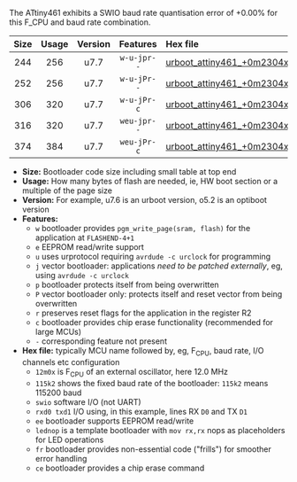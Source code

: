 The ATtiny461 exhibits a SWIO baud rate quantisation error of +0.00% for this F_CPU and baud rate combination.

|Size|Usage|Version|Features|Hex file|
|:-:|:-:|:-:|:-:|:--|
|244|256|u7.7|`w-u-jpr--`|[urboot_attiny461_+0m2304x_+++1k2_swio_rxb0_txb1_lednop.hex](https://raw.githubusercontent.com/stefanrueger/urboot.hex/main/mcus/attiny461/external_oscillator/fcpu_+0m2304x/br_+++1k2/urboot_attiny461_+0m2304x_+++1k2_swio_rxb0_txb1_lednop.hex)|
|252|256|u7.7|`w-u-jPr--`|[urboot_attiny461_+0m2304x_+++1k2_swio_rxb0_txb1.hex](https://raw.githubusercontent.com/stefanrueger/urboot.hex/main/mcus/attiny461/external_oscillator/fcpu_+0m2304x/br_+++1k2/urboot_attiny461_+0m2304x_+++1k2_swio_rxb0_txb1.hex)|
|306|320|u7.7|`w-u-jPr-c`|[urboot_attiny461_+0m2304x_+++1k2_swio_rxb0_txb1_lednop_fr_ce.hex](https://raw.githubusercontent.com/stefanrueger/urboot.hex/main/mcus/attiny461/external_oscillator/fcpu_+0m2304x/br_+++1k2/urboot_attiny461_+0m2304x_+++1k2_swio_rxb0_txb1_lednop_fr_ce.hex)|
|316|320|u7.7|`weu-jpr--`|[urboot_attiny461_+0m2304x_+++1k2_swio_rxb0_txb1_ee_lednop.hex](https://raw.githubusercontent.com/stefanrueger/urboot.hex/main/mcus/attiny461/external_oscillator/fcpu_+0m2304x/br_+++1k2/urboot_attiny461_+0m2304x_+++1k2_swio_rxb0_txb1_ee_lednop.hex)|
|374|384|u7.7|`weu-jPr-c`|[urboot_attiny461_+0m2304x_+++1k2_swio_rxb0_txb1_ee_lednop_fr_ce.hex](https://raw.githubusercontent.com/stefanrueger/urboot.hex/main/mcus/attiny461/external_oscillator/fcpu_+0m2304x/br_+++1k2/urboot_attiny461_+0m2304x_+++1k2_swio_rxb0_txb1_ee_lednop_fr_ce.hex)|

- **Size:** Bootloader code size including small table at top end
- **Usage:** How many bytes of flash are needed, ie, HW boot section or a multiple of the page size
- **Version:** For example, u7.6 is an urboot version, o5.2 is an optiboot version
- **Features:**
  + `w` bootloader provides `pgm_write_page(sram, flash)` for the application at `FLASHEND-4+1`
  + `e` EEPROM read/write support
  + `u` uses urprotocol requiring `avrdude -c urclock` for programming
  + `j` vector bootloader: applications *need to be patched externally*, eg, using `avrdude -c urclock`
  + `p` bootloader protects itself from being overwritten
  + `P` vector bootloader only: protects itself and reset vector from being overwritten
  + `r` preserves reset flags for the application in the register R2
  + `c` bootloader provides chip erase functionality (recommended for large MCUs)
  + `-` corresponding feature not present
- **Hex file:** typically MCU name followed by, eg, F<sub>CPU</sub>, baud rate, I/O channels etc configuration
  + `12m0x` is F<sub>CPU</sub> of an external oscillator, here 12.0 MHz
  + `115k2` shows the fixed baud rate of the bootloader: `115k2` means 115200 baud
  + `swio` software I/O (not UART)
  + `rxd0 txd1` I/O using, in this example, lines RX `D0` and TX `D1`
  + `ee` bootloader supports EEPROM read/write
  + `lednop` is a template bootloader with `mov rx,rx` nops as placeholders for LED operations
  + `fr` bootloader provides non-essential code ("frills") for smoother error handling
  + `ce` bootloader provides a chip erase command
